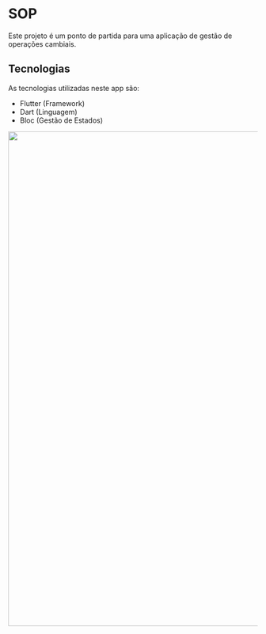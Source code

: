 # SOP

Este projeto é um ponto de partida para uma aplicação de gestão de operações cambiais.

## Tecnologias



As tecnologias utilizadas neste app são:

- Flutter (Framework)
- Dart (Linguagem)
- Bloc (Gestão de Estados)


<img src="Version2.png" width="1000"/>
